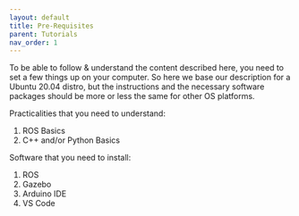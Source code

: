 ```yaml
---
layout: default
title: Pre-Requisites
parent: Tutorials
nav_order: 1
---
```


To be able to follow & understand the content described here, you need to set a few things up on your computer. So here we base our description for a Ubuntu 20.04 distro, but the instructions and the necessary software packages should be more or less the same for other OS platforms.

Practicalities that you need to understand:

1. ROS Basics
2. C++ and/or Python Basics

Software that you need to install:

1. ROS
2. Gazebo
3. Arduino IDE
4. VS Code

